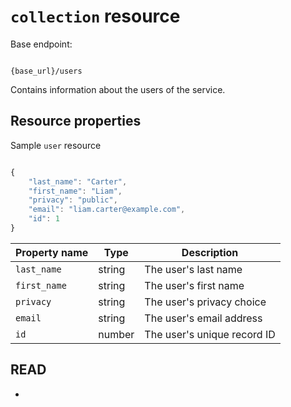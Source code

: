 # `collection` resource

Base endpoint:

```shell

{base_url}/users
```

Contains information about the users of the service.

## Resource properties

Sample `user` resource

```js

{
    "last_name": "Carter",
    "first_name": "Liam",
    "privacy": "public",
    "email": "liam.carter@example.com",
    "id": 1
}
```

| Property name | Type | Description |
| ------------- | ----------- | ----------- |
| `last_name` | string | The user's last name |
| `first_name` | string | The user's first name |
| `privacy` | string | The user's privacy choice |
| `email` | string | The user's email address |
| `id` | number | The user's unique record ID |

## READ

* 
